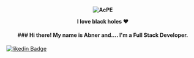 <h4 align="center">
 
![AcPE](https://user-images.githubusercontent.com/62721361/99719951-c5115400-2a8b-11eb-95e2-d42392a7d274.gif)

 <b>I love black holes ❤ </b>
</h4>

<h4 align="center">
### Hi there! My name is Abner and.... I'm a Full Stack Developer.

</h4>


[![likedin Badge](https://img.shields.io/badge/linkedin-%230077B5.svg?&style=for-the-badge&logo=linkedin&logoColor=white&link=https://www.linkedin.com/in/abner-wesley-ribeiro-6731bb171/)](https://www.linkedin.com/in/abner-wesley-ribeiro-6731bb171/)

<!--
**AbnerAWR/AbnerAWR** is a ✨ _special_ ✨ repository because its `README.md` (this file) appears on your GitHub profile.

Here are some ideas to get you started:

- 🔭 I’m currently working on ...
- 🌱 I’m currently learning ...
- 👯 I’m looking to collaborate on ...
- 🤔 I’m looking for help with ...
- 💬 Ask me about ...
- 📫 How to reach me: ...
- 😄 Pronouns: ...
- ⚡ Fun fact: ...
-->


